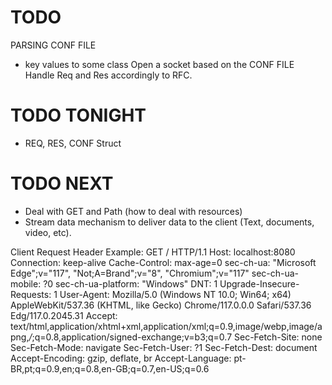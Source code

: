 # TODO
PARSING CONF FILE
- key values to some class
Open a socket based on the CONF FILE
Handle Req and Res accordingly to RFC.

# TODO TONIGHT
- REQ, RES, CONF Struct
# TODO NEXT
- Deal with GET and Path (how to deal with resources)
- Stream data mechanism to deliver data to the client (Text, documents, video, etc).




Client Request Header Example:
GET / HTTP/1.1
Host: localhost:8080
Connection: keep-alive
Cache-Control: max-age=0
sec-ch-ua: "Microsoft Edge";v="117", "Not;A=Brand";v="8", "Chromium";v="117"
sec-ch-ua-mobile: ?0
sec-ch-ua-platform: "Windows"
DNT: 1
Upgrade-Insecure-Requests: 1
User-Agent: Mozilla/5.0 (Windows NT 10.0; Win64; x64) AppleWebKit/537.36 (KHTML, like Gecko) Chrome/117.0.0.0 Safari/537.36 Edg/117.0.2045.31
Accept: text/html,application/xhtml+xml,application/xml;q=0.9,image/webp,image/apng,*/*;q=0.8,application/signed-exchange;v=b3;q=0.7
Sec-Fetch-Site: none
Sec-Fetch-Mode: navigate
Sec-Fetch-User: ?1
Sec-Fetch-Dest: document
Accept-Encoding: gzip, deflate, br
Accept-Language: pt-BR,pt;q=0.9,en;q=0.8,en-GB;q=0.7,en-US;q=0.6